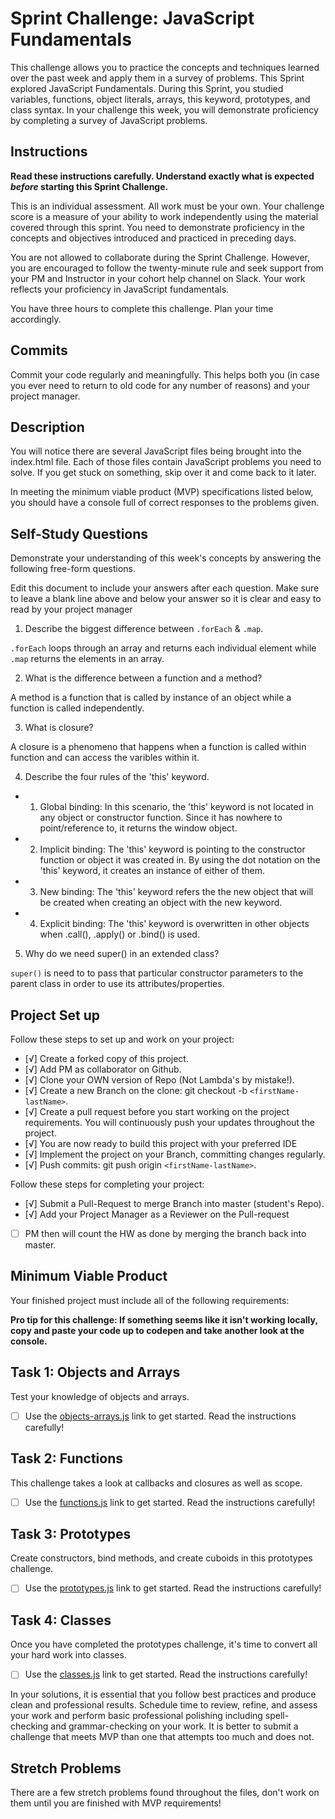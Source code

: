 # Sprint Challenge: JavaScript Fundamentals

This challenge allows you to practice the concepts and techniques learned over the past week and apply them in a survey of problems. This Sprint explored JavaScript Fundamentals. During this Sprint, you studied variables, functions, object literals, arrays, this keyword, prototypes, and class syntax. In your challenge this week, you will demonstrate proficiency by completing a survey of JavaScript problems.

## Instructions

**Read these instructions carefully. Understand exactly what is expected _before_ starting this Sprint Challenge.**

This is an individual assessment. All work must be your own. Your challenge score is a measure of your ability to work independently using the material covered through this sprint. You need to demonstrate proficiency in the concepts and objectives introduced and practiced in preceding days.

You are not allowed to collaborate during the Sprint Challenge. However, you are encouraged to follow the twenty-minute rule and seek support from your PM and Instructor in your cohort help channel on Slack. Your work reflects your proficiency in JavaScript fundamentals.

You have three hours to complete this challenge. Plan your time accordingly.

## Commits

Commit your code regularly and meaningfully. This helps both you (in case you ever need to return to old code for any number of reasons) and your project manager.

## Description

You will notice there are several JavaScript files being brought into the index.html file.  Each of those files contain JavaScript problems you need to solve.  If you get stuck on something, skip over it and come back to it later.

In meeting the minimum viable product (MVP) specifications listed below, you should have a console full of correct responses to the problems given.

## Self-Study Questions

Demonstrate your understanding of this week's concepts by answering the following free-form questions.

Edit this document to include your answers after each question. Make sure to leave a blank line above and below your answer so it is clear and easy to read by your project manager

1. Describe the biggest difference between `.forEach` & `.map`.

`.forEach` loops through an array and returns each individual element while `.map` returns the elements in an array.

2. What is the difference between a function and a method?

A method is a function that is called by instance of an object while a function is called independently.

3. What is closure?

A closure is a phenomeno that happens when a function is called within function and can access the varibles within it.

4. Describe the four rules of the 'this' keyword.

* 1. Global binding: 
    In this scenario, the 'this' keyword is not located in any object or constructor function. Since it has nowhere to point/reference to, it returns the window object.

* 2. Implicit binding:
    The 'this' keyword is pointing to the constructor function or object it was created in. By using the dot notation on the 'this' keyword, it creates an instance of either of them.

* 3. New binding: 
    The 'this' keyword refers the the new object that will be created when creating an object with the new keyword.

* 4. Explicit binding: 
    The 'this' keyword is overwritten in other objects when .call(), .apply() or .bind() is used.

5. Why do we need super() in an extended class?

`super()` is need to to pass that particular constructor parameters to the parent class in order to use its attributes/properties.

## Project Set up

Follow these steps to set up and work on your project:

- [√] Create a forked copy of this project.
- [√] Add PM as collaborator on Github.
- [√] Clone your OWN version of Repo (Not Lambda's by mistake!).
- [√] Create a new Branch on the clone: git checkout -b `<firstName-lastName>`.
- [√] Create a pull request before you start working on the project requirements.  You will continuously push your updates throughout the project.
- [√] You are now ready to build this project with your preferred IDE
- [√] Implement the project on your Branch, committing changes regularly.
- [√] Push commits: git push origin `<firstName-lastName>`.

Follow these steps for completing your project:

- [√] Submit a Pull-Request to merge <firstName-lastName> Branch into master (student's  Repo).
- [√] Add your Project Manager as a Reviewer on the Pull-request
- [ ] PM then will count the HW as done by  merging the branch back into master.


## Minimum Viable Product

Your finished project must include all of the following requirements:

**Pro tip for this challenge: If something seems like it isn't working locally, copy and paste your code up to codepen and take another look at the console.**

## Task 1: Objects and Arrays
Test your knowledge of objects and arrays. 
* [ ] Use the [objects-arrays.js](challenges/objects-arrays.js) link to get started.  Read the instructions carefully!

## Task 2: Functions
This challenge takes a look at callbacks and closures as well as scope. 
* [ ] Use the [functions.js](challenges/functions.js) link to get started. Read the instructions carefully!

## Task 3: Prototypes
Create constructors, bind methods, and create cuboids in this prototypes challenge.
* [ ] Use the [prototypes.js](challenges/prototypes.js) link to get started. Read the instructions carefully!

## Task 4: Classes
Once you have completed the prototypes challenge, it's time to convert all your hard work into classes.
* [ ] Use the [classes.js](challenges/classes.js) link to get started. Read the instructions carefully!

In your solutions, it is essential that you follow best practices and produce clean and professional results. Schedule time to review, refine, and assess your work and perform basic professional polishing including spell-checking and grammar-checking on your work. It is better to submit a challenge that meets MVP than one that attempts too much and does not.

## Stretch Problems

There are a few stretch problems found throughout the files, don't work on them until you are finished with MVP requirements!
